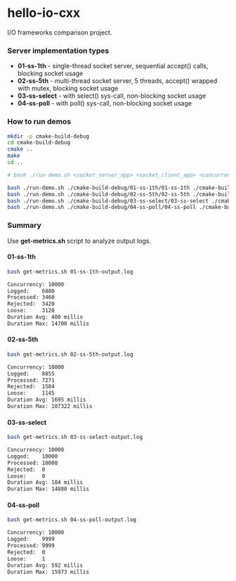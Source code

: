 # hello-io-cxx

I/O frameworks comparison project.

### Server implementation types

* **01-ss-1th** - single-thread socket server, sequential accept() calls, blocking socket usage
* **02-ss-5th** - multi-thread socket server, 5 threads, accept() wrapped with mutex, blocking socket usage
* **03-ss-select** - with select() sys-call, non-blocking socket usage
* **04-ss-poll** - with poll() sys-call, non-blocking socket usage

### How to run demos

```bash
mkdir -p cmake-build-debug
cd cmake-build-debug
cmake ..
make
cd ..

# bash ./run-demo.sh <socket_server_app> <socket_client_app> <concurrency>

bash ./run-demo.sh ./cmake-build-debug/01-ss-1th/01-ss-1th ./cmake-build-debug/client/client 10000
bash ./run-demo.sh ./cmake-build-debug/02-ss-5th/02-ss-5th ./cmake-build-debug/client/client 10000
bash ./run-demo.sh ./cmake-build-debug/03-ss-select/03-ss-select ./cmake-build-debug/client/client 10000
bash ./run-demo.sh ./cmake-build-debug/04-ss-poll/04-ss-poll ./cmake-build-debug/client/client 10000

```

### Summary

Use **get-metrics.sh** script to analyze output logs.

#### 01-ss-1th

```bash
bash get-metrics.sh 01-ss-1th-output.log
```

```txt
Concurrency: 10000
Logged:    6880
Processed: 3460
Rejected:  3420
Loose:     3120
Duration Avg: 400 millis
Duration Max: 14700 millis
```

#### 02-ss-5th

```bash
bash get-metrics.sh 02-ss-5th-output.log
```

```txt
Concurrency: 10000
Logged:    8855
Processed: 7271
Rejected:  1584
Loose:     1145
Duration Avg: 1695 millis
Duration Max: 107322 millis
```

#### 03-ss-select

```bash
bash get-metrics.sh 03-ss-select-output.log
```

```txt
Concurrency: 10000
Logged:    10000
Processed: 10000
Rejected:  0
Loose:     0
Duration Avg: 184 millis
Duration Max: 14880 millis
```

#### 04-ss-poll

```bash
bash get-metrics.sh 04-ss-poll-output.log
```

```txt
Concurrency: 10000
Logged:    9999
Processed: 9999
Rejected:  0
Loose:     1
Duration Avg: 592 millis
Duration Max: 15973 millis
```
